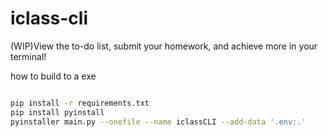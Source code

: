 # iclass-cli

(WIP)View the to-do list, submit your homework, and achieve more in your terminal!

how to build to a exe

```bash

pip install -r requirements.txt
pip install pyinstall
pyinstaller main.py --onefile --name iclassCLI --add-data '.env:.'

```
